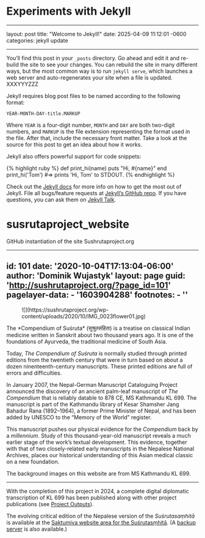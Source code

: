 # Experiments with Jekyll
---
layout: post
title:  "Welcome to Jekyll!"
date:   2025-04-09 11:12:01 -0600
categories: jekyll update

---

You’ll find this post in your `_posts` directory. Go ahead and edit it and re-build the site to see your changes. You can rebuild the site in many different ways, but the most common way is to run `jekyll serve`, which launches a web server and auto-regenerates your site when a file is updated.  XXXYYYZZZ

Jekyll requires blog post files to be named according to the following format:

`YEAR-MONTH-DAY-title.MARKUP`

Where `YEAR` is a four-digit number, `MONTH` and `DAY` are both two-digit numbers, and `MARKUP` is the file extension representing the format used in the file. After that, include the necessary front matter. Take a look at the source for this post to get an idea about how it works.

Jekyll also offers powerful support for code snippets:

{% highlight ruby %}
def print_hi(name)
  puts "Hi, #{name}"
end
print_hi('Tom')
#=> prints 'Hi, Tom' to STDOUT.
{% endhighlight %}

Check out the [Jekyll docs][jekyll-docs] for more info on how to get the most out of Jekyll. File all bugs/feature requests at [Jekyll’s GitHub repo][jekyll-gh]. If you have questions, you can ask them on [Jekyll Talk][jekyll-talk].

[jekyll-docs]: https://jekyllrb.com/docs/home
[jekyll-gh]:   https://github.com/jekyll/jekyll
[jekyll-talk]: https://talk.jekyllrb.com/



# susrutaproject_website
GitHub instantiation of the site Sushrutaproject.org

---
id: 101
date: '2020-10-04T17:13:04-06:00'
author: 'Dominik Wujastyk'
layout: page
guid: 'http://sushrutaproject.org/?page_id=101'
pagelayer-data:
    - '1603904288'
footnotes:
    - ''
---

<div class="wp-block-columns is-layout-flex wp-container-core-columns-is-layout-13 wp-block-columns-is-layout-flex"><div class="wp-block-column is-layout-flow wp-block-column-is-layout-flow" style="flex-basis:33.33%"><figure class="wp-block-image size-full">![](https://sushrutaproject.org/wp-content/uploads/2020/10/IMG_0023flower01.jpg)</figure></div><div class="wp-block-column is-layout-flow wp-block-column-is-layout-flow" style="flex-basis:66.66%">The *Compendium of Suśruta* (सुश्रुतसंहिता) is a treatise on classical Indian medicine written in Sanskrit about two thousand years ago. It is one of the foundations of Ayurveda, the traditional medicine of South Asia.

Today, *The Compendium of Suśruta* is normally studied through printed editions from the twentieth century that were in turn based on about a dozen ninenteenth-century manuscripts. These printed editions are full of errors and difficulties.

In January 2007, the Nepal-German Manuscript Cataloguing Project announced the discovery of an ancient palm-leaf manuscript of *The* *Compendium* that is reliably datable to 878 CE, MS Kathmandu KL 699. The manuscript is part of the Kathmandu library of Kesar Shamsher Jang Bahadur Rana (1892–1964), a former Prime Minister of Nepal, and has been added by UNESCO to the “Memory of the World” register.

This manuscript pushes our physical evidence for the *Compendium* back by a *millennium*. Study of this thousand-year-old manuscript reveals a much earlier stage of the work’s textual development. This evidence, together with that of two closely-related early manuscripts in the Nepalese National Archives, places our historical understanding of this Asian medical classic on a new foundation.

The background images on this website are from MS Kathmandu KL 699.

---

With the completion of this project in 2024, a complete digital diplomatic transcription of KL 699 has been published along with other project publications (see [Project Outputs](https://sushrutaproject.org/project-publications/)).

The evolving critical edition of the Nepalese version of the *Suśrutasaṃhitā* is available at the [Saktumiva website area for the Suśrutasṃhit](https://saktumiva.org/wiki/wujastyk/susrutasamhita/start)[ā](https://saktumiva.org/wiki/wujastyk/susrutasamhita/start). (A [backup server](https://206-12-96-209.cloud.computecanada.ca/dokuwiki/doku.php?id=wiki:susrutaproject:start) is also available.)

</div></div>
